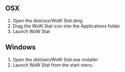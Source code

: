 OSX
---
1. Open the dist/osx/WoW Stat.dmg
2. Drag the WoW Stat icon into the Applications folder
3. Launch WoW Stat

Windows
---
1. Open the dist/win/WoW Stat.exe installer
2. Launch WoW Stat from the start menu